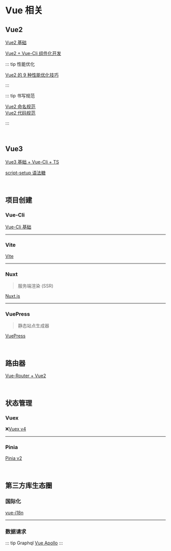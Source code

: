 # Vue 相关

## Vue2

[Vue2 基础](./Vue2/Vue2.md)

[Vue2 + Vue-Cli 组件化开发](./Vue2/ComponentsDevelopment.md)

::: tip 性能优化

[Vue2 的 9 种性能优化技巧](./Vue2/PO/9-Performance-Optimizations.md)

:::

::: tip 书写规范

[Vue2 命名规范](./Vue2/PO/styleGuide-vue2-name.md)<br/>
[Vue2 代码规范](./Vue2/PO/styleGuide-vue2-code.md)

:::

<br/>

## Vue3

[Vue3 基础 + Vue-Cli + TS ](./Vue3/Vue3+Vue-Cli+TS.md)

[script-setup 语法糖](./Vue3/ScriptSetup.md)

<br/>

## 项目创建

### Vue-Cli

[Vue-Cli 基础](./Cli/Vue-Cli.md)

---

### Vite

[Vite](https://vitejs.cn/)

---

### Nuxt

> 服务端渲染 (SSR)

[Nuxt.js]()

---

### VuePress

> 静态站点生成器

[VuePress](https://vuepress.vuejs.org/zh/)

<br/>

## 路由器

[Vue-Router + Vue2](./Router/Vue2+Vue-Router.md)

<br/>

## 状态管理

### Vuex

:x:[Vuex v4]()

---

### Pinia

[Pinia v2](./States/Pinia/Pinia-v2.md)

<br/>

## 第三方库生态圈

### 国际化

[vue-i18n](./Plugins/Internationalization/vue-i18n.md)

---

### 数据请求

::: tip Graphql
[Vue Apollo](https://apollo.vuejs.org/)
:::

